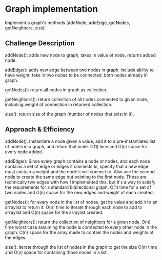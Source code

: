 # Graph implementation
Implement a graph's methods (addNode, addEdge, getNodes, getNeighbors, size). 

## Challenge Description
addNode(): adds new node to graph, takes in value of node, returns added node. 

addEdge(): adds new edge between two nodes in graph, include ability to have weight, take in two nodes to be connected, both nodes already in graph. 

getNodes(): return all nodes in graph as collection. 

getNeighbors(): return collection of all nodes connected to given node, including weight of connection in returned collection. 

size(): return size of the graph (number of nodes that exist in it). 

## Approach & Efficiency
addNode(): Instantiate a node given a value, add it to a pre-instantiated list of nodes in a graph, and return that node. O(1) time and O(n) space for every node added. 

addEdge(): Since every graph contains a node or nodes, and each node contains a set of edge or edges it connects to, specify that a new edge
must contain a weight and the node it will connect to. Also use the second node to create the same edge but pointing to the first node. These 
are technically two edges with how I implemented this, but it's a way to satisfy the requirements for a standard bidirectional graph. O(1) time
for a set of two nodes and O(n) space for the new edges and weight of each created. 

getNodes(): for every node in the list of nodes, get its value and add it to an arraylist to return it. O(n) time to iterate through each node
to add to arraylist and O(n) space for the arraylist created. 

getNeighbors(): return the collection of neighbors for a given node. O(n) time worst case assuming the node is connected to every other node in the graph. 
O(n) space for the array made to contain the nodes and weights of the edges. 

size(): iterate through the list of nodes in the graph to get the size O(n) time and O(n) space for containing those nodes in a list. 
